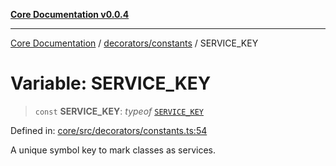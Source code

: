 [**Core Documentation v0.0.4**](../../../README.md)

***

[Core Documentation](../../../modules.md) / [decorators/constants](../README.md) / SERVICE\_KEY

# Variable: SERVICE\_KEY

> `const` **SERVICE\_KEY**: *typeof* [`SERVICE_KEY`](SERVICE_KEY.md)

Defined in: [core/src/decorators/constants.ts:54](https://github.com/stonemjs/core/blob/8c14a336c794eb98d8513b950cb1c2786962eaaf/src/decorators/constants.ts#L54)

A unique symbol key to mark classes as services.
